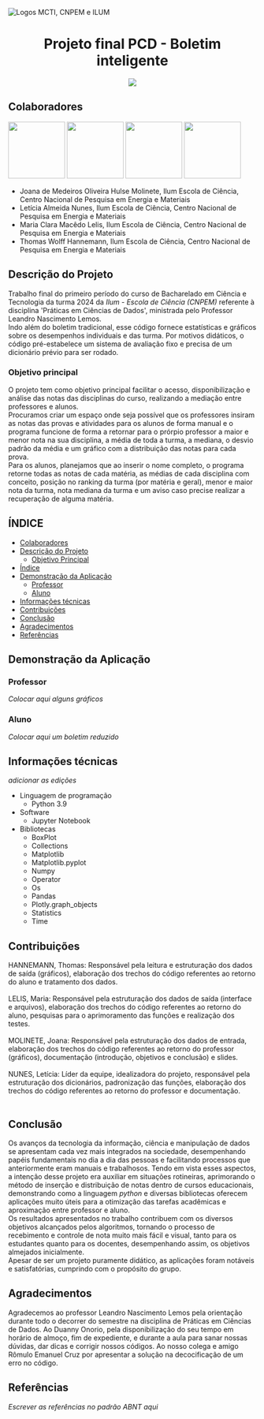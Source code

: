 ![Logos MCTI, CNPEM e ILUM](https://github.com/leticiaalmnunes/PCD---Boletim/assets/172425156/93c3eb13-410c-40c0-a412-7096187678a4)
<h1 align='center'> Projeto final PCD - Boletim inteligente </h1>

<p align="center">
<img loading="lazy" src="http://img.shields.io/static/v1?label=STATUS&message=EM%20DESENVOLVIMENTO&color=GREEN&style=for-the-badge"/>
</p>

## Colaboradores
[<img src="https://avatars.githubusercontent.com/u/172425100?v=4" width=115>](https://github.com/jojomolinetes)
[<img src="https://avatars.githubusercontent.com/u/172425156?v=4" width=115>](https://github.com/leticiaalmnunes)
[<img src="https://avatars.githubusercontent.com/u/172424981?v=4" width=115>](https://github.com/ClaraLelis)
[<img src="https://avatars.githubusercontent.com/u/172425104?v=4" width=115>](https://github.com/ThomasHannemann)

* Joana de Medeiros Oliveira Hulse Molinete, Ilum Escola de Ciência, Centro Nacional de Pesquisa em Energia e Materiais
* Letícia Almeida Nunes, Ilum Escola de Ciência, Centro Nacional de Pesquisa em Energia e Materiais
* Maria Clara Macêdo Lelis, Ilum Escola de Ciência, Centro Nacional de Pesquisa em Energia e Materiais
* Thomas Wolff Hannemann, Ilum Escola de Ciência, Centro Nacional de Pesquisa em Energia e Materiais

## Descrição do Projeto
Trabalho final do primeiro período do curso de Bacharelado em Ciência e Tecnologia da turma 2024 da _Ilum - Escola de Ciência (CNPEM)_ referente à disciplina 'Práticas em Ciências de Dados', ministrada pelo Professor Leandro Nascimento Lemos.<br>
Indo além do boletim tradicional, esse código fornece estatísticas e gráficos sobre os desempenhos individuais e das turma. Por motivos didáticos, o código pré-estabelece um sistema de avaliação fixo e precisa de um dicionário prévio para ser rodado.

### Objetivo principal
O projeto tem como objetivo principal facilitar o acesso, disponibilização e análise das notas das disciplinas do curso, realizando a mediação entre professores e alunos. 
<br>
Procuramos criar um espaço onde seja possível que os professores insiram as notas das provas e atividades para os alunos de forma manual e o programa funcione de forma a retornar para o prórpio professor a maior e menor nota na sua disciplina, a média de toda a turma, a mediana, o desvio padrão da média e um gráfico com a distribuição das notas para cada prova.
<br>
Para os alunos, planejamos que ao inserir o nome completo, o programa retorne todas as notas de cada matéria, as médias de cada disciplina com conceito, posição no ranking da turma (por matéria e geral), menor e maior nota da turma, nota mediana da turma e um aviso caso precise realizar a recuperação de alguma matéria.

## ÍNDICE
* [Colaboradores](#colaboradores)
* [Descrição do Projeto](#descrição-do-projeto)
  - [Objetivo Principal](#objetivo-principal)
* [Índice](#índice)
* [Demonstração da Aplicação](#demonstração-da-aplicação)
  - [Professor](#professor)
  - [Aluno](#aluno)
* [Informações técnicas](#informações-técnicas)
* [Contribuições](#contribuições)
* [Conclusão](#conclusão)
* [Agradecimentos](#agradecimentos)
* [Referências](#referências)

## Demonstração da Aplicação
### Professor
_Colocar aqui alguns gráficos_ 
### Aluno
_Colocar aqui um boletim reduzido_

## Informações técnicas
_adicionar as edições_
* Linguagem de programação
  - Python 3.9
* Software
  - Jupyter Notebook
* Bibliotecas
  - BoxPlot
  - Collections
  - Matplotlib
  - Matplotlib.pyplot
  - Numpy
  - Operator
  - Os
  - Pandas
  - Plotly.graph_objects
  - Statistics
  - Time

## Contribuições
HANNEMANN, Thomas: Responsável pela leitura e estruturação dos dados de saída (gráficos), elaboração dos trechos do código referentes ao retorno do aluno e tratamento dos dados.
<br><br>
LELIS, Maria: Responsável pela estruturação dos dados de saída (interface e arquivos), elaboração dos trechos do código referentes ao retorno do aluno, pesquisas para o aprimoramento das funções e realização dos testes. 
<br><br>
MOLINETE, Joana: Responsável pela estruturação dos dados de entrada, elaboração dos trechos do código referentes ao retorno do professor (gráficos), documentação (introdução, objetivos e conclusão) e slides.
<br><br>
NUNES, Letícia: Líder da equipe, idealizadora do projeto, responsável pela estruturação dos dicionários, padronização das funções, elaboração dos trechos do código referentes ao retorno do professor e documentação.
<br><br>

## Conclusão
Os avanços da tecnologia da informação, ciência e manipulação de dados se apresentam cada vez mais integrados na sociedade, desempenhando papéis fundamentais no dia a dia das pessoas e facilitando processos que anteriormente eram manuais e trabalhosos. Tendo em vista esses aspectos, a intenção desse projeto era auxiliar em situações rotineiras, aprimorando o método de inserção e distribuição de notas dentro de cursos educacionais, demonstrando como a linguagem _python_ e diversas bibliotecas oferecem aplicações muito úteis para a otimização das tarefas acadêmicas e aproximação entre professor e aluno. <br>
Os resultados apresentados no trabalho contribuem com os diversos objetivos alcançados pelos algoritmos, tornando o processo de recebimento e controle de nota muito mais fácil e visual, tanto para os estudantes quanto para os docentes, desempenhando assim, os objetivos almejados inicialmente.<br>
Apesar de ser um projeto puramente didático, as aplicações foram notáveis e satisfatórias, cumprindo com o propósito do grupo.<br>

## Agradecimentos
Agradecemos ao professor Leandro Nascimento Lemos pela orientação durante todo o decorrer do semestre na disciplina de Práticas em Ciências de Dados. Ao Duanny Onorio, pela disponibilização do seu tempo em horário de almoço, fim de expediente, e durante a aula para sanar nossas dúvidas, dar dicas e corrigir nossos códigos. Ao nosso colega e amigo Rômulo Emanuel Cruz por apresentar a solução na decocificação de um erro no código.

## Referências
_Escrever as referências no padrão ABNT aqui_
